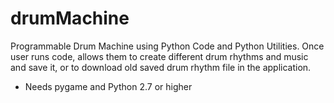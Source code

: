 # drumMachine
Programmable Drum Machine using Python Code and Python Utilities.
Once user runs code, allows them to create different drum rhythms and music and save it,
or to download old saved drum rhythm file in the application.
* Needs pygame and Python 2.7 or higher
